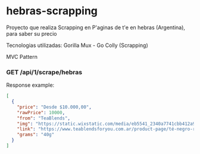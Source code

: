 # hebras-scrapping

Proyecto que realiza Scrapping en P'aginas de t'e en hebras (Argentina), para saber su precio

Tecnologias utilizadas:
Gorilla Mux - Go Colly (Scrapping)

MVC Pattern

### GET /api/1/scrape/hebras

Response example:
```json
[
  {
    "price": "Desde $10.000,00",
    "rawPrice": 10000,
    "from": "TeaBlends",
    "img": "https://static.wixstatic.com/media/eb5541_2340a7741cbb412a99f292c43766b8e2~mv2.png/v1/fill/w_49,h_37,al_c,q_85,usm_0.66_1.00_0.01,blur_2,enc_auto/eb5541_2340a7741cbb412a99f292c43766b8e2~mv2.png",
    "link": "https://www.teablendsforyou.com.ar/product-page/té-negro-repostero",
    "grams": "40g"
  }
]
```